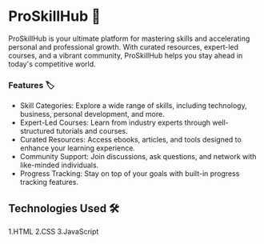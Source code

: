 # ProSkillHub :memo:

ProSkillHub is your ultimate platform for mastering skills and accelerating personal and professional growth. With curated resources, expert-led courses, and a vibrant community, ProSkillHub helps you stay ahead in today's competitive world.

### Features :label:
- Skill Categories: Explore a wide range of skills, including technology, business, personal development, and more.
- Expert-Led Courses: Learn from industry experts through well-structured tutorials and courses.
- Curated Resources: Access ebooks, articles, and tools designed to enhance your learning experience.
- Community Support: Join discussions, ask questions, and network with like-minded individuals.
- Progress Tracking: Stay on top of your goals with built-in progress tracking features.

## Technologies Used 🛠️
 1.HTML
 2.CSS
 3.JavaScript

 

